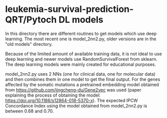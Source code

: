 # leukemia-survival-prediction-QRT/Pytoch DL models
In this directory there are different routines to get models which use deep learning. The most recent one is model_2nn2.py, older versions are in the "old models" directory.

Because of the limited amount of available training data, it is not ideal to use deep learning and newer models use RandomSurvivalForest from sklearn. The deep learning models were mainly created for educational purposes.

model_2nn2.py uses 2 NNs (one for clinical data, one for molecular data) and then combines them in one model to get the final output. For the genes affected by the somatic mutations a pretrained embedding model obtained from https://github.com/jingcheng-du/Gene2vec was used (paper explaining the process of obtaining the model: https://doi.org/10.1186/s12864-018-5370-x). The expected IPCW Concordance Index using the model obtained from model_2nn2.py is between 0.68 and 0.70.

